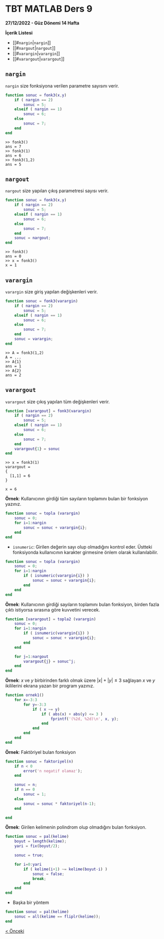 # TBT MATLAB Ders 9
**27/12/2022 - Güz Dönemi 14 Hafta**

**İçerik Listesi**
- [[#`nargin`|`nargin`]]
- [[#`nargout`|`nargout`]]
- [[#`varargin`|`varargin`]]
- [[#`varargout`|`varargout`]]



## `nargin`
`nargin` size fonksiyona verilen parametre sayısını verir.

```matlab
function sonuc = fonk3(x,y)
    if ( nargin == 2)
        sonuc = 5;
    elseif ( nargin == 1)
        sonuc = 6;
    else
        sonuc = 7;
    end
end
```

```
>> fonk3()
ans = 7
>> fonk3(1)
ans = 6
>> fonk3(1,2)
ans = 5
```


## `nargout`
`nargout` size yapılan çıkış parametresi sayısı verir.

```matlab
function sonuc = fonk3(x,y)
    if ( nargin == 2)
        sonuc = 5;
    elseif ( nargin == 1)
        sonuc = 6;
    else
        sonuc = 7;
    end
    sonuc = nargout;
end
```

```
>> fonk3()
ans = 0
>> x = fonk3()
x = 1
```


## `varargin`
`varargin` size giriş yapılan değişkenleri verir.

```matlab
function sonuc = fonk3(varargin)
    if ( nargin == 2)
        sonuc = 5;
    elseif ( nargin == 1)
        sonuc = 6;
    else
        sonuc = 7;
    end
    sonuc = varargin;
end
```

```
>> A = fonk3(1,2)
A = ...
>> A{1}
ans = 1
>> A{2}
ans = 2
```


## `varargout`
`varargout` size çıkış yapılan tüm değişkenleri verir.

```matlab
function [varargout] = fonk3(varargin)
    if ( nargin == 2)
        sonuc = 5;
    elseif ( nargin == 1)
        sonuc = 6;
    else
        sonuc = 7;
    end
    varargout{1} = sonuc
end
```

```
>> x = fonk3(1)
varargout =
{
  [1,1] = 6
}

x = 6
```


**Örnek**: Kullanıcının girdiği tüm sayıların toplamını bulan bir fonksiyon yazınız.

```matlab
function sonuc = topla (varargin)
    sonuc = 0;
    for i=1:nargin
        sonuc = sonuc + varargin{i};
    end
end
```

- `isnumeric`: Girilen değerin sayı olup olmadığını kontrol eder. Üstteki fonksiyonda kullanıcının karakter girmesine önlem olarak kullanılabilir.

```matlab
function sonuc = topla (varargin)
    sonuc = 0;
    for i=1:nargin
	    if ( isnumeric(varargin{i}) )
	        sonuc = sonuc + varargin{i};
        end
    end
end
```


**Örnek**: Kullanıcının girdiği sayıların toplamını bulan fonksiyon, birden fazla çıktı istiyorsa sırasına göre kuvvetini verecek.

```matlab
function [varargout] = topla2 (varargin)
    sonuc = 0;
    for i=1:nargin
        if ( isnumeric(varargin{i}) )
            sonuc = sonuc + varargin{i};
        end
    end

    for j=1:nargout
        varargout{j} = sonuc^j;
    end
end
```


**Örnek**: $x$ ve $y$ birbirinden farklı olmak üzere $|x| + |y| \le 3$ sağlayan $x$ ve $y$ ikililerini ekrana yazan bir program yazınız.

```matlab
function ornek1()
    for x=-3:3
        for y=-3:3
            if ( x ~= y)
                if ( abs(x) + abs(y) <= 3 )
                    fprintf('(%2d, %2d)\n', x, y);
                end
            end
        end
    end
end
```


**Örnek**: Faktöriyel bulan fonksiyon

```matlab
function sonuc = faktoriyel(n)
    if n < 0
        error('n negatif olamaz');
    end

    sonuc = n;
    if n == 0
        sonuc = 1;
    else
        sonuc = sonuc * faktoriyel(n-1);
    end

end
```


**Örnek**: Girilen kelimenin polindrom olup olmadığını bulan fonksiyon.

```matlab
function sonuc = pal(kelime)
    boyut = length(kelime);
    yari = fix(boyut/2);

    sonuc = true;

    for i=0:yari
        if ( kelime(i+1) ~= kelime(boyut-i) )
            sonuc = false;
            break;
        end
    end
end
```

- Başka bir yöntem
```matlab
function sonuc = pal(kelime)
    sonuc = all(kelime == fliplr(kelime));
end
```

[< Önceki](ders9.md) 